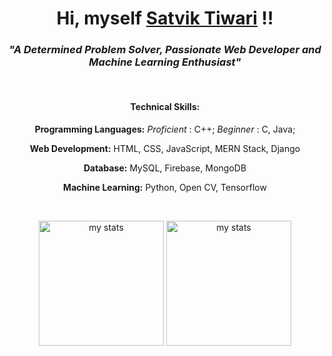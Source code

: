 <div align="center">
  <h1>Hi, myself <a href="https://satviktiwari.netlify.app">Satvik Tiwari</a> !!</h1>
  <h3><i>"A Determined Problem Solver, Passionate Web Developer and Machine Learning Enthusiast"</i></h3>
  <br>
  <h4>Technical Skills: </h4>
  <p><b>Programming Languages:</b><i> Proficient </i>: C++; <i> Beginner </i>: C, Java;</p>
  <p><b>Web Development:</b> HTML, CSS, JavaScript, MERN Stack, Django</p>
  <p><b>Database:</b> MySQL, Firebase, MongoDB</p>
  <p><b>Machine Learning:</b> Python, Open CV, Tensorflow</p>
  <br>
  <p>
    <img src="https://github-readme-stats.vercel.app/api?username=satviktiwari&&show_icons=true&theme=algolia" title="my stats" height="200">
    <img src="https://github-readme-stats.vercel.app/api/top-langs/?username=satviktiwari&&show_icons=true&theme=algolia" title="my stats" height="200">
  </p>
</div>





